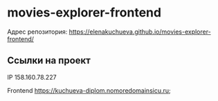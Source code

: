 # movies-explorer-frontend

Адрес репозитория: https://elenakuchueva.github.io/movies-explorer-frontend/  

## Ссылки на проект

IP 158.160.78.227   

Frontend https://kuchueva-diplom.nomoredomainsicu.ru;  
